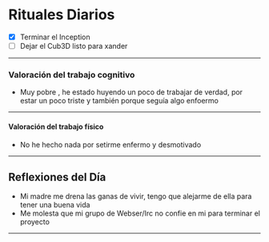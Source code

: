 # Rituales Diarios
- [x] Terminar el Inception 
- [ ] Dejar el Cub3D listo para xander

---

### Valoración del trabajo cognitivo
- Muy pobre , he estado huyendo un poco de trabajar de verdad, por estar un poco triste y también porque seguía algo enfoermo
---

#### Valoración del trabajo físico
- No he hecho nada por setirme enfermo y desmotivado
---

## Reflexiones del Día
- Mi madre me drena las ganas de vivir, tengo que alejarme de ella para tener una buena vida
- Me molesta que mi grupo de Webser/Irc no confie en mi para terminar el proyecto
---
